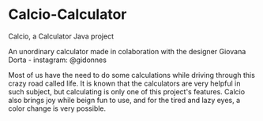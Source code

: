 # Calcio-Calculator
Calcio, a Calculator Java project

An unordinary calculator made in colaboration with the designer Giovana Dorta - instagram: @gidonnes

Most of us have the need to do some calculations while driving through this crazy road called life. It is known that the calculators are very helpful in such subject, but calculating is only one of this project's features. Calcio also brings joy while beign fun to use, and for the tired and lazy eyes, a color change is very possible.

